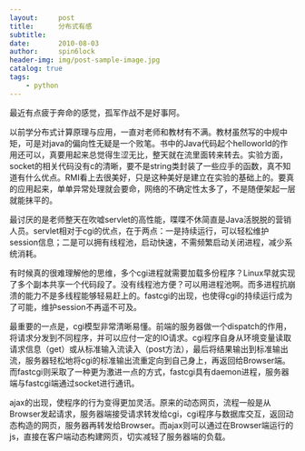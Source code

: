 ```yaml
---
layout:     post
title:      分布式有感
subtitle:   
date:       2010-08-03
author:     spin6lock
header-img: img/post-sample-image.jpg
catalog: true
tags:
    - python
---
```

最近有点疲于奔命的感觉，孤军作战不是好事阿。

以前学分布式计算原理与应用，一直对老师和教材有不满。教材虽然写的中规中矩，可是对java的偏向性无疑是一个败笔。书中的Java代码起个helloworld的作用还可以，真要用起来总觉得生涩无比，整天就在流里面转来转去。实验方面，socket的相关代码没有c的清晰，要不是string类封装了一些应手的函数，真不知道有什么优点。RMI看上去很美好，只是这种美好是建立在实验的基础上的。要真的应用起来，单单异常处理就会要命，网络的不确定性太多了，不是随便架起一层就能抹平的。

最讨厌的是老师整天在吹嘘servlet的高性能，喋喋不休简直是Java活脱脱的营销人员。servlet相对于cgi的优点，在于两点：一是持续运行，可以轻松维护session信息；二是可以拥有线程池，启动快速，不需频繁启动关闭进程，减少系统消耗。

有时候真的很难理解他的思维，多个cgi进程就需要加载多份程序？Linux早就实现了多个副本共享一个代码段了。没有线程池方便？可以用进程池啊。而多进程抗崩溃的能力不是多线程能够轻易赶上的。fastcgi的出现，也使得cgi的持续运行成为了可能，维护session不再遥不可及。

最重要的一点是，cgi模型非常清晰易懂。前端的服务器做一个dispatch的作用，将请求分发到不同程序，并可以应付一定的IO请求。cgi程序自身从环境变量读取请求信息（get）或从标准输入流读入（post方法），最后将结果输出到标准输出流，服务器轻松地将cgi的标准输出流重定向到自己身上，再返回给Browser端。      而fastcgi则采取了一种更为激进一点的方式，fastcgi具有daemon进程，服务器端与fastcgi端通过socket进行通讯。

ajax的出现，使程序的行为变得更加灵活。原来的动态网页，流程一般是从Browser发起请求，服务器端接受请求转发给cgi，cgi程序与数据库交互，返回动态构造的网页，服务器再转发给Browser。而ajax则可以通过在Browser端运行的js，直接在客户端动态构建网页，切实减轻了服务器端的负载。
